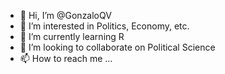 - 👋 Hi, I’m @GonzaloQV
- 👀 I’m interested in Politics, Economy, etc.
- 🌱 I’m currently learning R
- 💞️ I’m looking to collaborate on Political Science
- 📫 How to reach me ...

<!---
GonzaloQV/GonzaloQV is a ✨ special ✨ repository because its `README.md` (this file) appears on your GitHub profile.
You can click the Preview link to take a look at your changes.
--->

